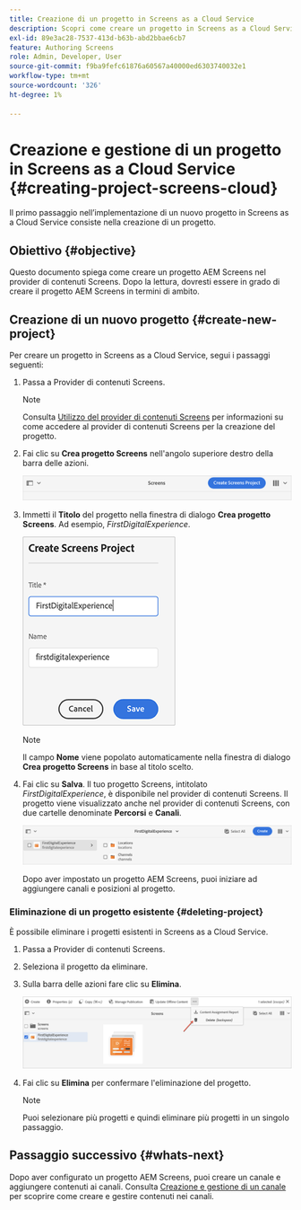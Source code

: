 ```yaml
---
title: Creazione di un progetto in Screens as a Cloud Service
description: Scopri come creare un progetto in Screens as a Cloud Service.
exl-id: 89e3ac28-7537-413d-b63b-abd2bbae6cb7
feature: Authoring Screens
role: Admin, Developer, User
source-git-commit: f9ba9fefc61876a60567a40000ed6303740032e1
workflow-type: tm+mt
source-wordcount: '326'
ht-degree: 1%

---
```


# Creazione e gestione di un progetto in Screens as a Cloud Service {#creating-project-screens-cloud}

Il primo passaggio nell’implementazione di un nuovo progetto in Screens as a Cloud Service consiste nella creazione di un progetto.

## Obiettivo {#objective}

Questo documento spiega come creare un progetto AEM Screens nel provider di contenuti Screens. Dopo la lettura, dovresti essere in grado di creare il progetto AEM Screens in termini di ambito.

## Creazione di un nuovo progetto {#create-new-project}

Per creare un progetto in Screens as a Cloud Service, segui i passaggi seguenti:

1. Passa a Provider di contenuti Screens.

   >[!NOTE]
   >Consulta [Utilizzo del provider di contenuti Screens](https://experienceleague.adobe.com/docs/experience-manager-cloud-service/content/screens-as-cloud-service/configure-screens-cloud/using-screens-content-provider.html?lang=it) per informazioni su come accedere al provider di contenuti Screens per la creazione del progetto.

1. Fai clic su **Crea progetto Screens** nell&#39;angolo superiore destro della barra delle azioni.

   ![create-screens-project1](/help/screens-cloud/assets/create-content/create-screens-project1.png)

1. Immetti il **Titolo** del progetto nella finestra di dialogo **Crea progetto Screens**. Ad esempio, *FirstDigitalExperience*.

   ![create-screens-project2](/help/screens-cloud/assets/create-content/create-screens-project2.png)

   >[!NOTE]
   >Il campo **Nome** viene popolato automaticamente nella finestra di dialogo **Crea progetto Screens** in base al titolo scelto.

1. Fai clic su **Salva**. Il tuo progetto Screens, intitolato *FirstDigitalExperience*, è disponibile nel provider di contenuti Screens. Il progetto viene visualizzato anche nel provider di contenuti Screens, con due cartelle denominate **Percorsi** e **Canali**.

   ![create-screens-project3](/help/screens-cloud/assets/create-content/create-screens-project3.png)

   Dopo aver impostato un progetto AEM Screens, puoi iniziare ad aggiungere canali e posizioni al progetto.

### Eliminazione di un progetto esistente {#deleting-project}

È possibile eliminare i progetti esistenti in Screens as a Cloud Service.

1. Passa a Provider di contenuti Screens.
1. Seleziona il progetto da eliminare.
1. Sulla barra delle azioni fare clic su **Elimina**.

   ![create-project5](/help/screens-cloud/assets/create-content/create-project5.png)

1. Fai clic su **Elimina** per confermare l&#39;eliminazione del progetto.

   >[!NOTE]
   >Puoi selezionare più progetti e quindi eliminare più progetti in un singolo passaggio.

## Passaggio successivo {#whats-next}

Dopo aver configurato un progetto AEM Screens, puoi creare un canale e aggiungere contenuti ai canali. Consulta [Creazione e gestione di un canale](creating-channels-screens-cloud.md) per scoprire come creare e gestire contenuti nei canali.

